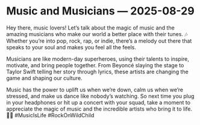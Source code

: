 # Music and Musicians — 2025-08-29

Hey there, music lovers! Let’s talk about the magic of music and the amazing musicians who make our world a better place with their tunes. 🎶 Whether you’re into pop, rock, rap, or indie, there’s a melody out there that speaks to your soul and makes you feel all the feels.

Musicians are like modern-day superheroes, using their talents to inspire, motivate, and bring people together. From Beyoncé slaying the stage to Taylor Swift telling her story through lyrics, these artists are changing the game and shaping our culture.

Music has the power to uplift us when we’re down, calm us when we’re stressed, and make us dance like nobody’s watching. So next time you plug in your headphones or hit up a concert with your squad, take a moment to appreciate the magic of music and the incredible artists who bring it to life. 🎤✨ #MusicIsLife #RockOnWildChild